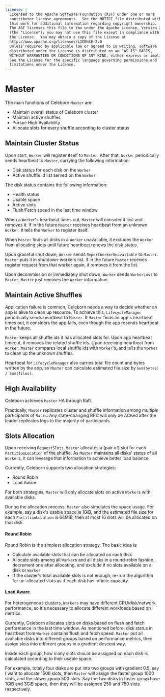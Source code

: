 ```yaml
---
license: |
  Licensed to the Apache Software Foundation (ASF) under one or more
  contributor license agreements.  See the NOTICE file distributed with
  this work for additional information regarding copyright ownership.
  The ASF licenses this file to You under the Apache License, Version 2.0
  (the "License"); you may not use this file except in compliance with
  the License.  You may obtain a copy of the License at
  http://www.apache.org/licenses/LICENSE-2.0
  Unless required by applicable law or agreed to in writing, software
  distributed under the License is distributed on an "AS IS" BASIS,
  WITHOUT WARRANTIES OR CONDITIONS OF ANY KIND, either express or implied.
  See the License for the specific language governing permissions and
  limitations under the License.
---
```


# Master
The main functions of Celeborn `Master` are:

- Maintain overall status of Celeborn cluster
- Maintain active shuffles
- Pursue High Availability
- Allocate slots for every shuffle according to cluster status

## Maintain Cluster Status
Upon start, `Worker` will register itself to `Master`. After that, `Worker` periodically sends heartbeat to `Master`,
carrying the following information:

- Disk status for each disk on the `Worker`
- Active shuffle id list served on the `Worker`

The disk status contains the following information:

- Health status
- Usable space
- Active slots
- Flush/Fetch speed in the last time window

When a `Worker`'s heartbeat times out, `Master` will consider it lost and removes it. If in the future
`Master` receives heartbeat from an unknown `Worker`, it tells the `Worker` to register itself.

When `Master` finds all disks in a `Worker` unavailable, it excludes the `Worker` from allocating slots until future
heartbeat renews the disk status.

Upon graceful shut down, `Worker` sends `ReportWorkerUnavailable` to `Master`. `Master` puts it in shutdown-workers
list. If in the future `Master` receives register request from that worker again, it removes it from the list.

Upon decommission or immediately shut down, `Worker` sends `WorkerLost` to `Master`, `Master` just removes the `Worker`
information.

## Maintain Active Shuffles
Application failure is common, Celeborn needs a way to decide whether an app is alive to clean up resource.
To achieve this, `LifecycleManager` periodically sends heartbeat to `Master`. If `Master` finds an app's heartbeat
times out, it considers the app fails, even though the app resends heartbeat in the future.

`Master` keeps all shuffle ids it has allocated slots for. Upon app heartbeat timeout, it removes the related shuffle
ids. Upon receiving heartbeat from `Worker`, `Master` compares local shuffle ids with `Worker`'s, and tells the
`Worker` to clean up the unknown shuffles.

Heartbeat for `LifecycleManager` also carries total file count and bytes written by the app, so `Master` can calculate
estimated file size by `Sum(bytes) / Sum(files)`.

## High Availability
Celeborn achieves `Master` HA through Raft.

Practically, `Master` replicates cluster and shuffle information among
multiple participants of `Ratis`. Any state-changing RPC will only be ACKed after the leader replicates logs to the
majority of participants.

## Slots Allocation
Upon receiving `RequestSlots`, `Master` allocates a (pair of) slot for each `PartitionLocation` of the shuffle. As `Master`
maintains all disks' status of all `Worker`s, it can leverage that information to achieve better load balance.

Currently, Celeborn supports two allocation strategies:

- Round Robin
- Load Aware

For both strategies, `Master` will only allocate slots on active `Worker`s with available disks.

During the allocation process, `Master` also simulates the space usage. For example, say a disk's usable space is 1GiB,
and the estimated file size for each `PartitionLocation` is 64MiB, then at most 16 slots will be allocated on that disk.

#### Round Robin
Round Robin is the simplest allocation strategy. The basic idea is:

- Calculate available slots that can be allocated on each disk
- Allocate slots among all `Worker`s and all disks in a round-robin fashion, decrement one after allocating, and
  exclude if no slots available on a disk or `Worker`
- If the cluster's total available slots is not enough, re-run the algorithm for un-allocated slots as if each
  disk has infinite capacity

#### Load Aware
For heterogeneous clusters, `Workers` may have different CPU/disk/network performance, so it's necessary to allocate
different workloads based on metrics.

Currently, Celeborn allocates slots on disks based on flush and fetch performance in the last time window. As mentioned
before, disk status in heartbeat from `Worker` contains flush and fetch speed. `Master` put all available disks
into different groups based on performance metrics, then assign slots into different groups in a gradient descent way.

Inside each group, how many slots should be assigned on each disk is calculated according to their usable space.

For example, totally four disks are put into two groups with gradient 0.5, say I want to allocate 1500 slots, then
`Master` will assign the faster group 1000 slots, and the slower group 500 slots. Say the two disks in faster group
have 1GiB and 3GiB space, then they will be assigned 250 and 750 slots respectively.